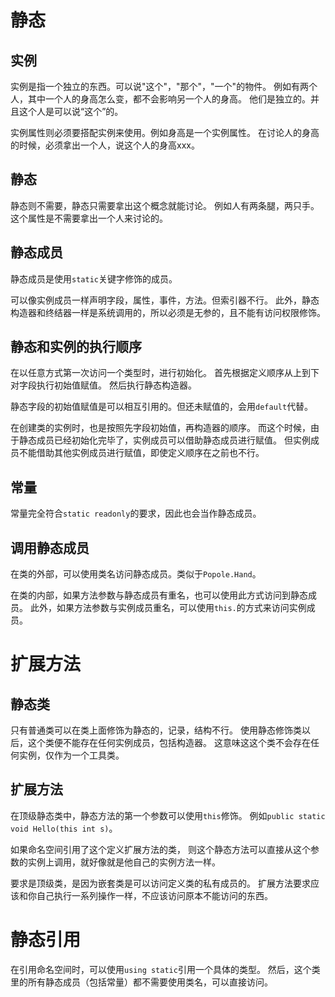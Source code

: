 ﻿# 静态
## 实例
实例是指一个独立的东西。可以说"这个"，"那个"，"一个"的物件。
例如有两个人，其中一个人的身高怎么变，都不会影响另一个人的身高。
他们是独立的。并且这个人是可以说“这个”的。

实例属性则必须要搭配实例来使用。例如身高是一个实例属性。
在讨论人的身高的时候，必须拿出一个人，说这个人的身高xxx。

## 静态
静态则不需要，静态只需要拿出这个概念就能讨论。
例如人有两条腿，两只手。这个属性是不需要拿出一个人来讨论的。

## 静态成员
静态成员是使用`static`关键字修饰的成员。

可以像实例成员一样声明字段，属性，事件，方法。但索引器不行。
此外，静态构造器和终结器一样是系统调用的，所以必须是无参的，且不能有访问权限修饰。

## 静态和实例的执行顺序
在以任意方式第一次访问一个类型时，进行初始化。
首先根据定义顺序从上到下对字段执行初始值赋值。
然后执行静态构造器。

静态字段的初始值赋值是可以相互引用的。但还未赋值的，会用`default`代替。

在创建类的实例时，也是按照先字段初始值，再构造器的顺序。
而这个时候，由于静态成员已经初始化完毕了，实例成员可以借助静态成员进行赋值。
但实例成员不能借助其他实例成员进行赋值，即使定义顺序在之前也不行。

## 常量
常量完全符合`static readonly`的要求，因此也会当作静态成员。

## 调用静态成员
在类的外部，可以使用类名访问静态成员。类似于`Popole.Hand`。

在类的内部，如果方法参数与静态成员有重名，也可以使用此方式访问到静态成员。
此外，如果方法参数与实例成员重名，可以使用`this.`的方式来访问实例成员。
# 扩展方法
## 静态类
只有普通类可以在类上面修饰为静态的，记录，结构不行。
使用静态修饰类以后，这个类便不能存在任何实例成员，包括构造器。
这意味这这个类不会存在任何实例，仅作为一个工具类。

## 扩展方法
在顶级静态类中，静态方法的第一个参数可以使用`this`修饰。
例如`public static void Hello(this int s)`。

如果命名空间引用了这个定义扩展方法的类，
则这个静态方法可以直接从这个参数的实例上调用，就好像就是他自己的实例方法一样。

要求是顶级类，是因为嵌套类是可以访问定义类的私有成员的。
扩展方法要求应该和你自己执行一系列操作一样，不应该访问原本不能访问的东西。

# 静态引用
在引用命名空间时，可以使用`using static`引用一个具体的类型。
然后，这个类里的所有静态成员（包括常量）都不需要使用类名，可以直接访问。